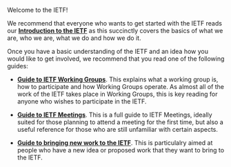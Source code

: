 Welcome to the IETF!

We recommend that everyone who wants to get started with the IETF reads our **[Introduction to the IETF]()** as this succinctly covers the basics of what we are, who we are, what we do and how we do it.

Once you have a basic understanding of the IETF and  an idea how you would like to get involved, we recommend that you read one of the following guides:

* **[Guide to IETF Working Groups]()**. This explains what a working group is, how to participate and how Working Groups operate.  As almost all of the work of the IETF takes place in Working Groups, this is key reading for anyone who wishes to participate in the IETF.

* **[Guide to IETF Meetings]()**. This is a full guide to IETF Meetings, ideally suited for those planning to attend a meeting for the first time, but also a useful reference for those who are still unfamiliar with certain aspects.

* **[Guide to bringing new work to the IETF]()**. This is particulalry aimed at people who have a new idea or proposed work that they want to bring to the IETF.
